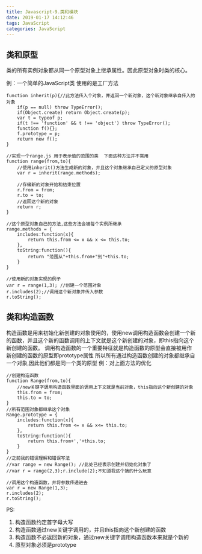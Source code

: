 ```yaml
---
title: Javascript-9.类和模块
date: 2019-01-17 14:12:46
tags: JavaScript
categories: JavaScript
---
```

## 类和原型
类的所有实例对象都从同一个原型对象上继承属性。因此原型对象时类的核心。

例：一个简单的JavaScript类  使用的是工厂方法
```
function inherit(p){//此方法传入个对象，并返回一个新对象，这个新对象继承自传入的对象
    if(p == null) throw TypeError();
    if(Object.create) return Object.create(p);
    var t = typeof p;
    if(t !== 'function' && t !== 'object') throw TypeError();
    function f(){};
    f.prototype = p;
    return new f();
}

//实现一个range.js 用于表示值的范围的类  下面这种方法并不常用
function range(from,to){
    //使用inherit()方法生成新的对象，并且这个对象继承自己定义的原型对象
    var r = inherit(range.methods);

    //存储新的对象开始和结束位置
    r.from = from;
    r.to = to;
    //返回这个新的对象
    return r;
}

//这个原型对象自己的方法,这些方法会被每个实例所继承
range.methods = {
    includes:function(x){
        return this.from <= x && x <= this.to;
    },
    toString:function(){
        return "范围从"+this.from+"到"+this.to;
    }
}

//使用新的对象实现的例子
var r = range(1,3); //创建一个范围对象
r.includes(2);//调用这个新对象并传入参数
r.toString();
```

## 类和构造函数
构造函数是用来初始化新创建的对象使用的，使用new调用构造函数会创建一个新的函数，并且这个新的函数调用的上下文就是这个新创建的对象，即this指向这个新创建的函数。
调用构造函数的一个重要特征就是构造函数的原型会直接被用作新创建的函数的原型即prototype属性
所以所有通过构造函数创建的对象都继承自一个对象,因此他们都是同一个类的原型
例：对上面方法的优化
```
//创建构造函数
function Range(from,to){
    //new关键字调用构造函数里面的调用上下文就是当前对象，this指向这个新创建的对象
    this.from = from;
    this.to = to;
}
//所有范围对象都继承这个对象
Range.prototype = {
    includes:function(x){
        return this.from <= x && x<= this.to;
    },
    toString:function(){
        return this.from+','+this.to;
    }
}
//之前我的错误理解和错误写法
//var range = new Range(); //此处已经表示创建并初始化对象了
//var r = range(2,3);r.include(2);不知道我这个搞的什么玩意

//调用这个构造函数，并将参数传递进去
var r = new Range(1,3);
r.includes(2);
r.toString();
```
PS:
1. 构造函数约定首字母大写
2. 构造函数通过new关键字调用的，并且this指向这个新创建的函数
3. 构造函数不必返回新的对象，通过new关键字调用构造函数本来就是个新的
4. 原型对象必须是prototype
